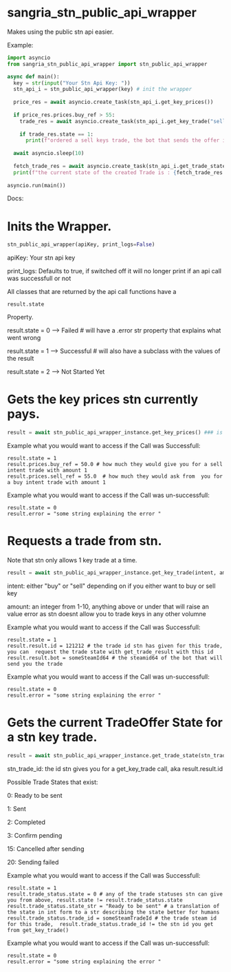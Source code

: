 # sangria_stn_public_api_wrapper
Makes using the public stn api easier.

Example:
```py
import asyncio
from sangria_stn_public_api_wrapper import stn_public_api_wrapper

async def main():
  key = str(input("Your Stn Api Key: "))
  stn_api_i = stn_public_api_wrapper(key) # init the wrapper
  
  price_res = await asyncio.create_task(stn_api_i.get_key_prices())
  
  if price_res.prices.buy_ref > 55:
    trade_res = await asyncio.create_task(stn_api_i.get_key_trade("sell"))
    
    if trade_res.state == 1:
      print(f"ordered a sell keys trade, the bot that sends the offer is {trade_res.result.bot}"
      
  await asyncio.sleep(10)
  
  fetch_trade_res = await asyncio.create_task(stn_api_i.get_trade_state(trade_res.result.id))
  print(f"the current state of the created Trade is : {fetch_trade_res.trade_status.state_str}")
    
asyncio.run(main())

```

Docs:

# Inits the Wrapper.
```py
stn_public_api_wrapper(apiKey, print_logs=False)
```
apiKey: Your stn api key 

print_logs: Defaults to true, if switched off it will no longer print if an api call was successfull or not

All classes that are returned by the api call functions have a
```
result.state
```
Property.

result.state = 0 --> Failed # will have a .error str property that explains what went wrong

result.state = 1 --> Successful # will also have a subclass with the values of the result

result.state = 2 --> Not Started Yet


# Gets the key prices stn currently pays.
```py
result = await stn_public_api_wrapper_instance.get_key_prices() ### is a coroutine
```
Example what you would want to access if the Call was Successfull:
```
result.state = 1
result.prices.buy_ref = 50.0 # how much they would give you for a sell intent trade with amount 1
result.prices.sell_ref = 55.0  # how much they would ask from  you for a buy intent trade with amount 1
```
Example what you would want to access if the Call was un-successfull:
```
result.state = 0
result.error = "some string explaining the error "
```





# Requests a trade from stn.
Note that stn only allows 1 key trade at a time.
```py
result = await stn_public_api_wrapper_instance.get_key_trade(intent, amount) ### is a coroutine
```
intent: either "buy" or "sell" depending on if you either want to buy or sell key

amount: an integer from 1-10, anything above or under that will raise an value error as stn doesnt allow you to trade keys in any other volumne


Example what you would want to access if the Call was Successfull:
```
result.state = 1
result.result.id = 121212 # the trade id stn has given for this trade, you can  request the trade state with get_trade_result with this id
result.result.bot = someSteamId64 # the steamid64 of the bot that will send you the trade
```
Example what you would want to access if the Call was un-successfull:
```
result.state = 0
result.error = "some string explaining the error "
```



# Gets the current TradeOffer State for a stn key trade.

```py
result = await stn_public_api_wrapper_instance.get_trade_state(stn_trade_id) ### is a coroutine
```
stn_trade_id: the id stn gives you for a get_key_trade call, aka result.result.id

Possible Trade States that exist:

0: Ready to be sent

1: Sent

2: Completed

3: Confirm pending

15: Cancelled after sending

20: Sending failed


Example what you would want to access if the Call was Successfull:
```
result.state = 1
result.trade_status.state = 0 # any of the trade statuses stn can give you from above, result.state != result.trade_status.state
result.trade_status.state_str = "Ready to be sent" # a translation of the state in int form to a str describing the state better for humans
result.trade_status.trade_id = someSteamTradeId # the trade steam id for this trade,  result.trade_status.trade_id != the stn id you get from get_key_trade()
```

Example what you would want to access if the Call was un-successfull:
```
result.state = 0
result.error = "some string explaining the error "
```








